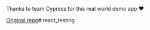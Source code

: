 Thanks to team Cypress for this real world demo app ❤️

<a href="https://github.com/cypress-io/cypress-realworld-app">Original repo</a># react_testing
